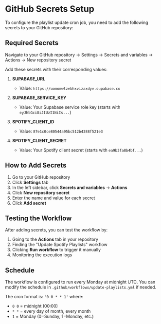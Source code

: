 # GitHub Secrets Setup

To configure the playlist update cron job, you need to add the following secrets to your GitHub repository:

## Required Secrets

Navigate to your GitHub repository → Settings → Secrets and variables → Actions → New repository secret

Add these secrets with their corresponding values:

1. **SUPABASE_URL**
   - Value: `https://uomomwtzebhxvizaxdyv.supabase.co`

2. **SUPABASE_SERVICE_KEY** 
   - Value: Your Supabase service role key (starts with `eyJhbGciOiJIUzI1NiIs...`)

3. **SPOTIFY_CLIENT_ID**
   - Value: `87e1c0ce80544a95bc512b4388f521e3`

4. **SPOTIFY_CLIENT_SECRET**
   - Value: Your Spotify client secret (starts with `ea9b3fa8b4bf...`)

## How to Add Secrets

1. Go to your GitHub repository
2. Click **Settings** tab
3. In the left sidebar, click **Secrets and variables** → **Actions**
4. Click **New repository secret**
5. Enter the name and value for each secret
6. Click **Add secret**

## Testing the Workflow

After adding secrets, you can test the workflow by:

1. Going to the **Actions** tab in your repository
2. Finding the "Update Spotify Playlists" workflow
3. Clicking **Run workflow** to trigger it manually
4. Monitoring the execution logs

## Schedule

The workflow is configured to run every Monday at midnight UTC. You can modify the schedule in `.github/workflows/update-playlists.yml` if needed.

The cron format is: `'0 0 * * 1'` where:
- `0 0` = midnight (00:00)
- `* *` = every day of month, every month  
- `1` = Monday (0=Sunday, 1=Monday, etc.)